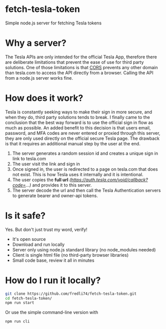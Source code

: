 # fetch-tesla-token
Simple node.js server for fetching Tesla tokens

# Why a server?
The Tesla APIs are only intended for the official Tesla App, therefore there are deliberate limitations that prevent the ease of use for third party solutions. One of those limitations is that [CORS](https://developer.mozilla.org/en-US/docs/Web/HTTP/CORS) prevents any other domain than tesla.com to access the API directly from a browser. Calling the API from a node.js server works fine.

# How does it work?
Tesla is constantly seeking ways to make their sign in more secure, and when they do, third party solutions tends to break. I finally came to the conclusion that the best way forward is to use the official sign in flow as much as possible. An added benefit to this decision is that users email, password, and MFA codes are never entered or proxied through this server, they are only used directly on the official secure Tesla page. The drawback is that it requires an additional manual step by the user at the end.

1. The server generates a random session id and creates a unique sign in link to tesla.com
2. The user visit the link and sign in
3. Once signed in, the user is redirected to a page on tesla.com that does not exist. This is how Tesla uses it internally and it is intentional.
4. The user copies the **full url** *(https://auth.tesla.com/void/callback?code=...)* and provides it to this server.
5. The server decode the url and then call the Tesla Authentication servers to generate bearer and owner-api tokens.

# Is it safe?
Yes. But don't just trust my word, verify!

* It's open source
* Download and run locally
* Server only using node.js standard library (no node_modules needed)
* Client is single html file (no third-party browser libraries)
* Small code base, review it all in minutes

# How do I run it locally?
```bash
git clone https://github.com/fredli74/fetch-tesla-token.git
cd fetch-tesla-token/
npm run start
```

Or use the simple command-line version with
```bash
npm run cli
```